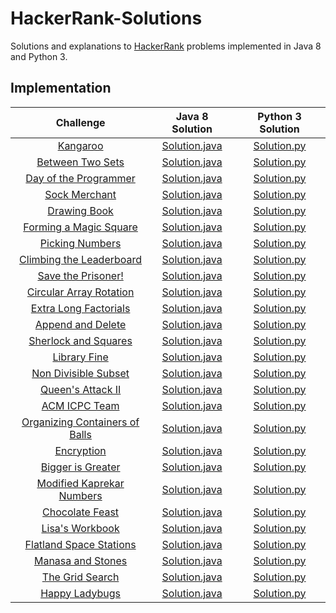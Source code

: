 # HackerRank-Solutions

Solutions and explanations to [HackerRank](https://www.hackerrank.com) problems implemented in Java 8 and Python 3.

## Implementation

|  Challenge | Java 8 Solution |  Python 3 Solution |
|:-------------:|:--------------------:|:------------------------:|
|[Kangaroo](https://www.hackerrank.com/challenges/kangaroo/problem)| [Solution.java](https://github.com/alessandrobardini/HackerRank-Solutions/blob/master/All%20Tracks/Core%20CS/Algorithms/Implementation/Kangaroo/Solution.java) | [Solution.py](https://github.com/alessandrobardini/HackerRank-Solutions/blob/master/All%20Tracks/Core%20CS/Algorithms/Implementation/Kangaroo/Solution.py)
|[Between Two Sets](https://www.hackerrank.com/challenges/between-two-sets/problem)  | [Solution.java](https://github.com/alessandrobardini/HackerRank-Solutions/blob/master/All%20Tracks/Core%20CS/Algorithms/Implementation/Between%20Two%20Sets/Solution.java) | [Solution.py](https://github.com/alessandrobardini/HackerRank-Solutions/blob/master/All%20Tracks/Core%20CS/Algorithms/Implementation/Between%20Two%20Sets/Solution.py)
|[Day of the Programmer](https://www.hackerrank.com/challenges/day-of-the-programmer/problem)| [Solution.java](https://github.com/alessandrobardini/HackerRank-Solutions/blob/master/All%20Tracks/Core%20CS/Algorithms/Implementation/Day%20of%20the%20Programmer/Solution.java) | [Solution.py](https://github.com/alessandrobardini/HackerRank-Solutions/blob/master/All%20Tracks/Core%20CS/Algorithms/Implementation/Day%20of%20the%20Programmer/Solution.py)
|[Sock Merchant](https://www.hackerrank.com/challenges/sock-merchant/problem)| [Solution.java](https://github.com/alessandrobardini/HackerRank-Solutions/blob/master/All%20Tracks/Core%20CS/Algorithms/Implementation/Sock%20Merchant/Solution.java) | [Solution.py](https://github.com/alessandrobardini/HackerRank-Solutions/blob/master/All%20Tracks/Core%20CS/Algorithms/Implementation/Sock%20Merchant/Solution.py)
|[Drawing Book](https://www.hackerrank.com/challenges/drawing-book/problem)| [Solution.java](https://github.com/alessandrobardini/HackerRank-Solutions/blob/master/All%20Tracks/Core%20CS/Algorithms/Implementation/Drawing%20Book/Solution.java) | [Solution.py](https://github.com/alessandrobardini/HackerRank-Solutions/blob/master/All%20Tracks/Core%20CS/Algorithms/Implementation/Drawing%20Book/Solution.py)
|[Forming a Magic Square](https://www.hackerrank.com/challenges/magic-square-forming/problem)| [Solution.java](https://github.com/alessandrobardini/HackerRank-Solutions/blob/master/All%20Tracks/Core%20CS/Algorithms/Implementation/Forming%20a%20Magic%20Square/Solution.java) | [Solution.py](https://github.com/alessandrobardini/HackerRank-Solutions/blob/master/All%20Tracks/Core%20CS/Algorithms/Implementation/Forming%20a%20Magic%20Square/Solution.py)
|[Picking Numbers](https://www.hackerrank.com/challenges/picking-numbers/problem)| [Solution.java](https://github.com/alessandrobardini/HackerRank-Solutions/blob/master/All%20Tracks/Core%20CS/Algorithms/Implementation/Picking%20Numbers/Solution.java) | [Solution.py](https://github.com/alessandrobardini/HackerRank-Solutions/blob/master/All%20Tracks/Core%20CS/Algorithms/Implementation/Picking%20Numbers/Solution.py)
|[Climbing the Leaderboard](https://www.hackerrank.com/challenges/climbing-the-leaderboard/problem)| [Solution.java](https://github.com/alessandrobardini/HackerRank-Solutions/blob/master/All%20Tracks/Core%20CS/Algorithms/Implementation/Climbing%20the%20Leaderboard/Solution.java) | [Solution.py](https://github.com/alessandrobardini/HackerRank-Solutions/blob/master/All%20Tracks/Core%20CS/Algorithms/Implementation/Climbing%20the%20Leaderboard/Solution.py)
|[Save the Prisoner!](https://www.hackerrank.com/challenges/save-the-prisoner/problem)| [Solution.java](https://github.com/alessandrobardini/HackerRank-Solutions/blob/master/All%20Tracks/Core%20CS/Algorithms/Implementation/Save%20the%20Prisoner/Solution.java) | [Solution.py](https://github.com/alessandrobardini/HackerRank-Solutions/blob/master/All%20Tracks/Core%20CS/Algorithms/Implementation/Save%20the%20Prisoner/Solution.py)
|[Circular Array Rotation](https://www.hackerrank.com/challenges/circular-array-rotation/problem)| [Solution.java](https://github.com/alessandrobardini/HackerRank-Solutions/blob/master/All%20Tracks/Core%20CS/Algorithms/Implementation/Circular%20Array%20Rotation/Solution.java) | [Solution.py](https://github.com/alessandrobardini/HackerRank-Solutions/blob/master/All%20Tracks/Core%20CS/Algorithms/Implementation/Circular%20Array%20Rotation/Solution.py)
|[Extra Long Factorials](https://www.hackerrank.com/challenges/extra-long-factorials/problem)| [Solution.java](https://github.com/alessandrobardini/HackerRank-Solutions/blob/master/All%20Tracks/Core%20CS/Algorithms/Implementation/Extra%20Long%20Factorials/Solution.java) | [Solution.py](https://github.com/alessandrobardini/HackerRank-Solutions/blob/master/All%20Tracks/Core%20CS/Algorithms/Implementation/Extra%20Long%20Factorials/Solution.py)
|[Append and Delete](https://www.hackerrank.com/challenges/append-and-delete/problem)| [Solution.java](https://github.com/alessandrobardini/HackerRank-Solutions/blob/master/All%20Tracks/Core%20CS/Algorithms/Implementation/Append%20and%20Delete/Solution.java) | [Solution.py](https://github.com/alessandrobardini/HackerRank-Solutions/blob/master/All%20Tracks/Core%20CS/Algorithms/Implementation/Append%20and%20Delete/Solution.py)
|[Sherlock and Squares](https://www.hackerrank.com/challenges/sherlock-and-squares/problem)| [Solution.java](https://github.com/alessandrobardini/HackerRank-Solutions/blob/master/All%20Tracks/Core%20CS/Algorithms/Implementation/Sherlock%20and%20Squares/Solution.java) | [Solution.py](https://github.com/alessandrobardini/HackerRank-Solutions/blob/master/All%20Tracks/Core%20CS/Algorithms/Implementation/Sherlock%20and%20Squares/Solution.py)
|[Library Fine](https://www.hackerrank.com/challenges/library-fine/problem)| [Solution.java](https://github.com/alessandrobardini/HackerRank-Solutions/blob/master/All%20Tracks/Core%20CS/Algorithms/Implementation/Library%20Fine/Solution.java) | [Solution.py](https://github.com/alessandrobardini/HackerRank-Solutions/blob/master/All%20Tracks/Core%20CS/Algorithms/Implementation/Library%20Fine/Solution.py)
|[Non Divisible Subset](https://www.hackerrank.com/challenges/non-divisible-subset/problem)| [Solution.java](https://github.com/alessandrobardini/HackerRank-Solutions/blob/master/All%20Tracks/Core%20CS/Algorithms/Implementation/Non%20Divisible%20Subset/Solution.java) | [Solution.py](https://github.com/alessandrobardini/HackerRank-Solutions/blob/master/All%20Tracks/Core%20CS/Algorithms/Implementation/Non%20Divisible%20Subset/Solution.py)
|[Queen's Attack II](https://www.hackerrank.com/challenges/queens-attack-2/problem)| [Solution.java](https://github.com/alessandrobardini/HackerRank-Solutions/blob/master/All%20Tracks/Core%20CS/Algorithms/Implementation/Queen's%20Attack%20II/Solution.java) | [Solution.py](https://github.com/alessandrobardini/HackerRank-Solutions/blob/master/All%20Tracks/Core%20CS/Algorithms/Implementation/Queen's%20Attack%20II/Solution.py)
|[ACM ICPC Team](https://www.hackerrank.com/challenges/acm-icpc-team/problem)| [Solution.java](https://github.com/alessandrobardini/HackerRank-Solutions/blob/master/All%20Tracks/Core%20CS/Algorithms/Implementation/ACM%20ICPC%20Team/Solution.java) | [Solution.py](https://github.com/alessandrobardini/HackerRank-Solutions/blob/master/All%20Tracks/Core%20CS/Algorithms/Implementation/ACM%20ICPC%20Team/Solution.py)
|[Organizing Containers of Balls](https://www.hackerrank.com/challenges/organizing-containers-of-balls/problem)| [Solution.java](https://github.com/alessandrobardini/HackerRank-Solutions/blob/master/All%20Tracks/Core%20CS/Algorithms/Implementation/Organizing%20Containers%20of%20Balls/Solution.java) | [Solution.py](https://github.com/alessandrobardini/HackerRank-Solutions/blob/master/All%20Tracks/Core%20CS/Algorithms/Implementation/Organizing%20Containers%20of%20Balls/Solution.py)
|[Encryption](https://www.hackerrank.com/challenges/encryption/problem)| [Solution.java](https://github.com/alessandrobardini/HackerRank-Solutions/blob/master/All%20Tracks/Core%20CS/Algorithms/Implementation/Encryption/Solution.java) | [Solution.py](https://github.com/alessandrobardini/HackerRank-Solutions/blob/master/All%20Tracks/Core%20CS/Algorithms/Implementation/Encryption/Solution.py)
|[Bigger is Greater](https://www.hackerrank.com/challenges/bigger-is-greater/problem)| [Solution.java](https://github.com/alessandrobardini/HackerRank-Solutions/blob/master/All%20Tracks/Core%20CS/Algorithms/Implementation/Bigger%20is%20Greater/Solution.java) | [Solution.py](https://github.com/alessandrobardini/HackerRank-Solutions/blob/master/All%20Tracks/Core%20CS/Algorithms/Implementation/Bigger%20is%20Greater/Solution.py)
|[Modified Kaprekar Numbers](https://www.hackerrank.com/challenges/kaprekar-numbers/problem)| [Solution.java](https://github.com/alessandrobardini/HackerRank-Solutions/blob/master/All%20Tracks/Core%20CS/Algorithms/Implementation/Modified%20Kaprekar%20Numbers/Solution.java) | [Solution.py](https://github.com/alessandrobardini/HackerRank-Solutions/blob/master/All%20Tracks/Core%20CS/Algorithms/Implementation/Modified%20Kaprekar%20Numbers/Solution.py)
|[Chocolate Feast](https://www.hackerrank.com/challenges/chocolate-feast/problem)| [Solution.java](https://github.com/alessandrobardini/HackerRank-Solutions/blob/master/All%20Tracks/Core%20CS/Algorithms/Implementation/Chocolate%20Feast/Solution.java) | [Solution.py](https://github.com/alessandrobardini/HackerRank-Solutions/blob/master/All%20Tracks/Core%20CS/Algorithms/Implementation/Chocolate%20Feast/Solution.py)
|[Lisa's Workbook](https://www.hackerrank.com/challenges/lisa-workbook/problem)| [Solution.java](https://github.com/alessandrobardini/HackerRank-Solutions/blob/master/All%20Tracks/Core%20CS/Algorithms/Implementation/Lisa's%20Workbook/Solution.java) | [Solution.py](https://github.com/alessandrobardini/HackerRank-Solutions/blob/master/All%20Tracks/Core%20CS/Algorithms/Implementation/Lisa's%20Workbook/Solution.py)
|[Flatland Space Stations](https://www.hackerrank.com/challenges/flatland-space-stations/problem)| [Solution.java](https://github.com/alessandrobardini/HackerRank-Solutions/blob/master/All%20Tracks/Core%20CS/Algorithms/Implementation/Flatland%20Space%20Stations/Solution.java) | [Solution.py](https://github.com/alessandrobardini/HackerRank-Solutions/blob/master/All%20Tracks/Core%20CS/Algorithms/Implementation/Flatland%20Space%20Stations/Solution.py)
|[Manasa and Stones](https://www.hackerrank.com/challenges/manasa-and-stones/problem)| [Solution.java](https://github.com/alessandrobardini/HackerRank-Solutions/blob/master/All%20Tracks/Core%20CS/Algorithms/Implementation/Manasa%20and%20Stones/Solution.java) | [Solution.py](https://github.com/alessandrobardini/HackerRank-Solutions/blob/master/All%20Tracks/Core%20CS/Algorithms/Implementation/Manasa%20and%20Stones/Solution.py)
|[The Grid Search](https://www.hackerrank.com/challenges/the-grid-search/problem)| [Solution.java](https://github.com/alessandrobardini/HackerRank-Solutions/blob/master/All%20Tracks/Core%20CS/Algorithms/Implementation/The%20Grid%20Search/Solution.java) | [Solution.py](https://github.com/alessandrobardini/HackerRank-Solutions/blob/master/All%20Tracks/Core%20CS/Algorithms/Implementation/The%20Grid%20Search/Solution.py)
|[Happy Ladybugs](https://www.hackerrank.com/challenges/happy-ladybugs/problem)| [Solution.java](https://github.com/alessandrobardini/HackerRank-Solutions/blob/master/All%20Tracks/Core%20CS/Algorithms/Implementation/Happy%20Ladybugs/Solution.java) | [Solution.py](https://github.com/alessandrobardini/HackerRank-Solutions/blob/master/All%20Tracks/Core%20CS/Algorithms/Implementation/Happy%20Ladybugs/Solution.py)


